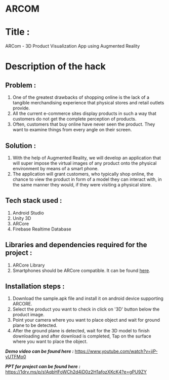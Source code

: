 # ARCOM

# Title : 
  ARCom - 3D Product Visualization App using Augmented Reality

# Description of the hack 
## Problem :
1. One of the greatest drawbacks of shopping online is the lack of a tangible merchandising experience that physical stores and retail outlets provide.
2. All the current e-commerce sites display products in such a way that customers do not get the complete perception of products.
3. Often, customers that buy online have never seen the product. They want to examine things from every angle on their screen.

## Solution :
1. With the help of Augmented Reality, we will develop an application that will super impose the virtual images of any product onto the physical environment by means of a smart phone.
2. The application will grant customers, who typically shop online, the chance to view the product in form of a model they can interact with, in the same manner they would, if they were visiting a physical store.

## Tech stack used :
1. Android Studio
2. Unity 3D
3. ARCore
4. Firebase Realtime Database

## Libraries and dependencies required for the project :
1. ARCore Library
2. Smartphones should be ARCore compatible. It can be found [here](https://developers.google.com/ar/discover/supported-devices#google_play_devices).

## Installation steps :
1. Download the sample.apk file and install it on android device supporting ARCORE.
2. Select the product you want to check in click on '3D' button below the product image.
3. Point your camera where you want to place object and wait for ground plane to be detected.
4. After the ground plane is detected, wait for the 3D model to finish downloading and after download is completed, Tap on the surface where you want to place the object.

***Demo video can be found here :***  https://www.youtube.com/watch?v=jiP-yUTFMo0

***PPT for project can be found here :***  https://1drv.ms/p/s!AqbHFoWCh2d4iD0z2H1afozXKcK4?e=gPU9ZY
